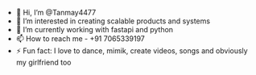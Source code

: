 - 👋 Hi, I’m @Tanmay4477
- 👀 I’m interested in creating scalable products and systems
- 🌱 I’m currently working with fastapi and python
- 📫 How to reach me - +91 7065339197
- ⚡ Fun fact: I love to dance, mimik, create videos, songs and obviously my girlfriend too

<!---
Tanmay4477/Tanmay4477 is a ✨ special ✨ repository because its `README.md` (this file) appears on your GitHub profile.
You can click the Preview link to take a look at your changes.
--->
